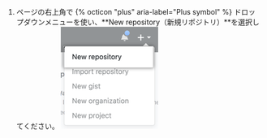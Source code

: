 1. ページの右上角で {% octicon "plus" aria-label="Plus symbol" %} ドロップダウンメニューを使い、**New repository（新規リポジトリ）**を選択してください。 ![新しいリポジトリを作成する選択肢を持つドロップダウン](/assets/images/help/repository/repo-create.png)
